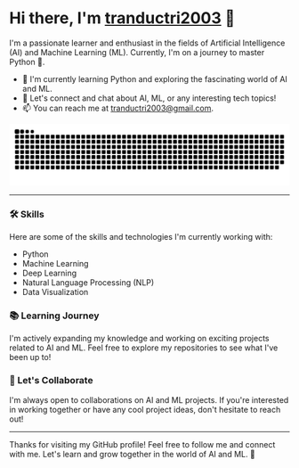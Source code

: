 # Hi there, I'm [tranductri2003](https://github.com/tranductri2003) 👋

I'm a passionate learner and enthusiast in the fields of Artificial Intelligence (AI) and Machine Learning (ML). Currently, I'm on a journey to master Python 🐍.

- 🌱 I'm currently learning Python and exploring the fascinating world of AI and ML.
- 💬 Let's connect and chat about AI, ML, or any interesting tech topics!
- 📫 You can reach me at [tranductri2003@gmail.com](mailto:tranductri2003@gmail.com).

![Snake animation](https://raw.githubusercontent.com/tranductri2003/tranductri2003/output/github-contribution-grid-snake.svg)

---

### 🛠️ Skills

Here are some of the skills and technologies I'm currently working with:

- Python
- Machine Learning
- Deep Learning
- Natural Language Processing (NLP)
- Data Visualization

### 📚 Learning Journey

I'm actively expanding my knowledge and working on exciting projects related to AI and ML. Feel free to explore my repositories to see what I've been up to!

### 🤝 Let's Collaborate

I'm always open to collaborations on AI and ML projects. If you're interested in working together or have any cool project ideas, don't hesitate to reach out!

---

Thanks for visiting my GitHub profile! Feel free to follow me and connect with me. Let's learn and grow together in the world of AI and ML. 🚀
